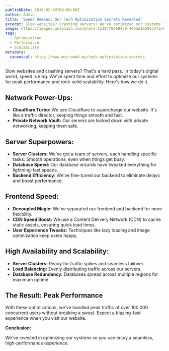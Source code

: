 ```yaml
---
publishDate: 2019-02-09T00:00:00Z
author: Admin
title: 'Speed Demons: Our Tech Optimization Secrets Revealed'
excerpt: Slow websites? Crashing servers? We've optimized our systems for peak performance and scalability. Here's how we do it.
image: https://images.unsplash.com/photo-1518770660439-46aad1659133?q=80&w=2070&auto=format&fit=crop&ixlib=rb-4.0.3&ixid=M3wxMjA3fDB8MHxwaG90by1wYWdlfHx8fGVufDB8fHx8fA%3D%3D
tags:
  - Optimization
  - Performance
  - Scalability
metadata:
  canonical: https://www.microweb.my/tech-optimization-secrets
---
```


Slow websites and crashing servers? That's a hard pass. In today's digital world, speed is king. We've spent time and effort to optimize our systems for peak performance and rock-solid scalability. Here's how we do it.

## Network Power-Ups:

* **Cloudflare Turbo:** We use Cloudflare to supercharge our website. It's like a traffic director, keeping things smooth and fast.
* **Private Network Vault:** Our servers are locked down with private networking, keeping them safe.

## Server Superpowers:

* **Server Clusters:** We've got a team of servers, each handling specific tasks. Smooth operations, even when things get busy.
* **Database Speed:** Our database wizards have tweaked everything for lightning-fast speeds.
* **Backend Efficiency:** We've fine-tuned our backend to eliminate delays and boost performance.

## Frontend Speed:

* **Decoupled Magic:** We've separated our frontend and backend for more flexibility.
* **CDN Speed Boost:** We use a Content Delivery Network (CDN) to cache static assets, ensuring quick load times.
* **User Experience Tweaks:** Techniques like lazy loading and image optimization keep users happy.

## High Availability and Scalability:

* **Server Clusters:** Ready for traffic spikes and seamless failover.
* **Load Balancing:** Evenly distributing traffic across our servers.
* **Database Redundancy:** Databases spread across multiple regions for maximum uptime.

## The Result: Peak Performance

With these optimizations, we've handled peak traffic of over 100,000 concurrent users without breaking a sweat. Expect a blazing-fast experience when you visit our website.

**Conclusion:**

We've invested in optimizing our systems so you can enjoy a seamless, high-performance experience.